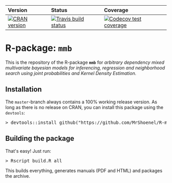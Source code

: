 |Version|Status|Coverage|
|:-|:-|:-|
|[![CRAN version](https://www.r-pkg.org/badges/version/mmb)](https://www.r-pkg.org/badges/version/mmb)|[![Travis build status](https://travis-ci.org/MrShoenel/R-mmb.svg?branch=master)](https://travis-ci.org/MrShoenel/R-mmb)|[![Codecov test coverage](https://codecov.io/gh/MrShoenel/R-mmb/branch/master/graph/badge.svg)](https://codecov.io/gh/MrShoenel/R-mmb?branch=master)|


# R-package: `mmb`
This is the repository of the R-package __`mmb`__ for _arbitrary dependency mixed multivariate bayesian models for inferencing, regression and neighborhood search using joint probabilities and Kernel Density Estimation._

## Installation
The `master`-branch always contains a 100% working release version. As long as there is no release on CRAN, you can install this package using the `devtools`:

<pre>
&gt; devtools::install_github("https://github.com/MrShoenel/R-mmb", subdir = "pkg/mmb")
</pre>

## Building the package
That's easy! Just run:

<pre>
&gt; Rscript build.R all
</pre>

This builds everything, generates manuals (PDF and HTML) and packages the archive.
